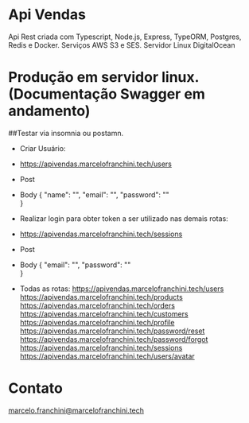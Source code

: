 # Api Vendas
Api Rest criada com Typescript, Node.js, Express, TypeORM, Postgres, Redis e Docker.
Serviços AWS S3 e SES.
Servidor Linux DigitalOcean

# Produção em servidor linux. (Documentação Swagger em andamento)

##Testar via insomnia ou postamn.

- Criar Usuário:
- https://apivendas.marcelofranchini.tech/users
- Post
- Body
{
	"name": "",
	"email": "",
	"password": ""	
}

- Realizar login para obter token a ser utilizado nas demais rotas:
- https://apivendas.marcelofranchini.tech/sessions
- Post
- Body
{
	"email": "",
	"password": ""	
}



- Todas as rotas:
https://apivendas.marcelofranchini.tech/users
https://apivendas.marcelofranchini.tech/products
https://apivendas.marcelofranchini.tech/orders
https://apivendas.marcelofranchini.tech/customers
https://apivendas.marcelofranchini.tech/profile
https://apivendas.marcelofranchini.tech/password/reset
https://apivendas.marcelofranchini.tech/password/forgot
https://apivendas.marcelofranchini.tech/sessions
https://apivendas.marcelofranchini.tech/users/avatar



# Contato
marcelo.franchini@marcelofranchini.tech


